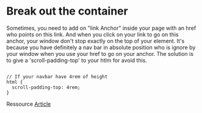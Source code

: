 # Break out the container

Sometimes, you need to add on "link Anchor" inside your page with an href who points on this link.
And when you click on your link to go on this anchor, your window don't stop exactly on the top of your element.
It's because you have definitely a nav bar in absolute position who is ignore by your window when you use your href to go on your anchor.
The solution is to give a 'scroll-padding-top' to your htlm for avoid this.

```

// If your navbar have 4rem of height
html {
  scroll-padding-top: 4rem;
}

```

Ressource [Article](https://getpublii.com/blog/one-line-css-solution-to-prevent-anchor-links-from-scrolling-behind-a-sticky-header.html)